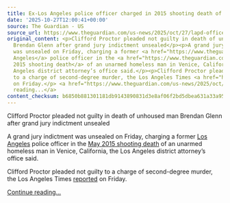 ```yaml
---
title: Ex-Los Angeles police officer charged in 2015 shooting death of unarmed man
date: '2025-10-27T12:00:41+00:00'
source: The Guardian - US
source_url: https://www.theguardian.com/us-news/2025/oct/27/lapd-officer-charged-homeless-shooting-death-brendan-glenn
original_content: <p>Clifford Proctor pleaded not guilty in death of unhoused man
  Brendan Glenn after grand jury indictment unsealed</p><p>A grand jury indictment
  was unsealed on Friday, charging a former <a href="https://www.theguardian.com/us-news/los-angeles">Los
  Angeles</a> police officer in the <a href="https://www.theguardian.com/us-news/2015/may/07/los-angeles-fatal-shooting-unarmed-homeless-man-brendon-glenn">May
  2015 shooting death</a> of an unarmed homeless man in Venice, California, the Los
  Angeles district attorney’s office said.</p><p>Clifford Proctor pleaded not guilty
  to a charge of second-degree murder, the Los Angeles Times <a href="https://www.latimes.com/california/story/2025-10-24/ex-lapd-officer-clifford-proctor-murder-indictment">reported</a>
  on Friday.</p> <a href="https://www.theguardian.com/us-news/2025/oct/27/lapd-officer-charged-homeless-shooting-death-brendan-glenn">Continue
  reading...</a>
content_checksum: b6850b881301181db9143890831d3e8af06f2bd5dbea631a33a950efe3152b35
---
```


Clifford Proctor pleaded not guilty in death of unhoused man Brendan Glenn after grand jury indictment unsealed

A grand jury indictment was unsealed on Friday, charging a former [Los Angeles](https://www.theguardian.com/us-news/los-angeles) police officer in the [May 2015 shooting death](https://www.theguardian.com/us-news/2015/may/07/los-angeles-fatal-shooting-unarmed-homeless-man-brendon-glenn) of an unarmed homeless man in Venice, California, the Los Angeles district attorney’s office said.

Clifford Proctor pleaded not guilty to a charge of second-degree murder, the Los Angeles Times [reported](https://www.latimes.com/california/story/2025-10-24/ex-lapd-officer-clifford-proctor-murder-indictment) on Friday.

 [Continue reading...](https://www.theguardian.com/us-news/2025/oct/27/lapd-officer-charged-homeless-shooting-death-brendan-glenn)